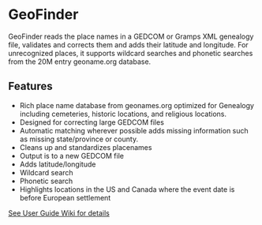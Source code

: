 # GeoFinder 
GeoFinder reads the place names in a GEDCOM or Gramps XML genealogy file, validates and corrects them and adds their latitude and longitude.  For unrecognized places, it supports wildcard searches and phonetic searches from the 20M entry geoname.org database.  

<a name="features"></a>
## Features  
* Rich place name database from geonames.org optimized for Genealogy including cemeteries, historic locations, and religious locations.
* Designed for correcting large GEDCOM files
* Automatic matching wherever possible adds missing information such as missing state/province or county.
* Cleans up and standardizes placenames
* Output is to a new GEDCOM file
* Adds latitude/longitude 
* Wildcard search
* Phonetic search
* Highlights locations in the US and Canada where the event date is before European settlement
  
   
[See User Guide Wiki for details](https://github.com/corb555/GeoFinder/wiki/User-Guide)
